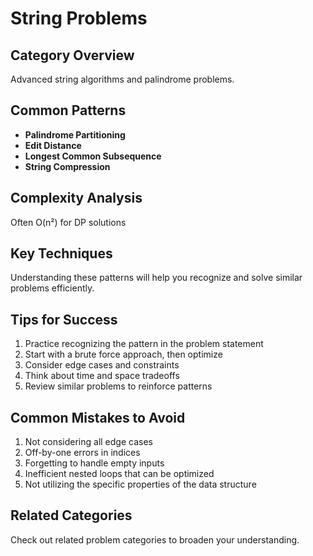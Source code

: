 # String Problems

## Category Overview

Advanced string algorithms and palindrome problems.

## Common Patterns

- **Palindrome Partitioning**
- **Edit Distance**
- **Longest Common Subsequence**
- **String Compression**

## Complexity Analysis

Often O(n²) for DP solutions

## Key Techniques

Understanding these patterns will help you recognize and solve similar problems efficiently.

## Tips for Success

1. Practice recognizing the pattern in the problem statement
2. Start with a brute force approach, then optimize
3. Consider edge cases and constraints
4. Think about time and space tradeoffs
5. Review similar problems to reinforce patterns

## Common Mistakes to Avoid

1. Not considering all edge cases
2. Off-by-one errors in indices
3. Forgetting to handle empty inputs
4. Inefficient nested loops that can be optimized
5. Not utilizing the specific properties of the data structure

## Related Categories

Check out related problem categories to broaden your understanding.
